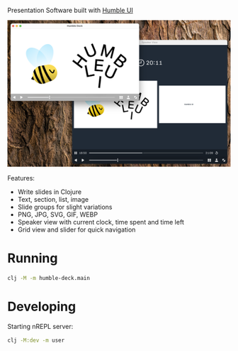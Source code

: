 Presentation Software built with [Humble UI](https://github.com/HumbleUI/HumbleUI)

![](./extras/screenshot.png)

Features:

- Write slides in Clojure
- Text, section, list, image
- Slide groups for slight variations
- PNG, JPG, SVG, GIF, WEBP
- Speaker view with current clock, time spent and time left
- Grid view and slider for quick navigation

# Running

```sh
clj -M -m humble-deck.main
```

# Developing

Starting nREPL server:

```sh
clj -M:dev -m user
```